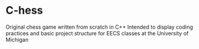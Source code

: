 # C-hess
Original chess game written from scratch in C++
Intended to display coding practices and basic project structure for EECS classes at the University of Michigan
